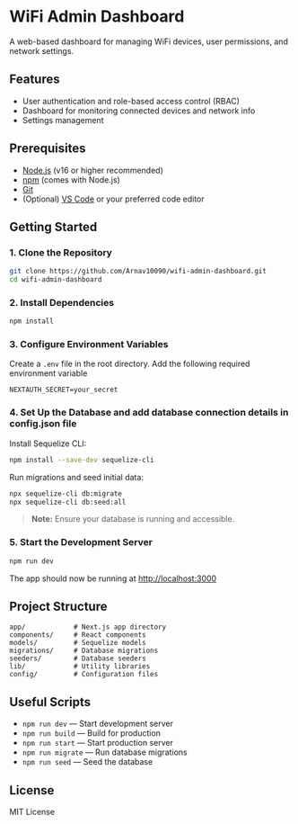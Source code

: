 # WiFi Admin Dashboard

A web-based dashboard for managing WiFi devices, user permissions, and network settings.

## Features
- User authentication and role-based access control (RBAC)
- Dashboard for monitoring connected devices and network info
- Settings management

## Prerequisites
- [Node.js](https://nodejs.org/) (v16 or higher recommended)
- [npm](https://www.npmjs.com/) (comes with Node.js)
- [Git](https://git-scm.com/)
- (Optional) [VS Code](https://code.visualstudio.com/) or your preferred code editor

## Getting Started

### 1. Clone the Repository
```sh
git clone https://github.com/Arnav10090/wifi-admin-dashboard.git
cd wifi-admin-dashboard
```

### 2. Install Dependencies
```sh
npm install
```

### 3. Configure Environment Variables
Create a `.env` file in the root directory. Add the following required environment variable

```
NEXTAUTH_SECRET=your_secret
```

### 4. Set Up the Database and add database connection details in config.json file
Install Sequelize CLI: 
```sh
npm install --save-dev sequelize-cli
```
Run migrations and seed initial data:
```sh
npx sequelize-cli db:migrate
npx sequelize-cli db:seed:all   
```

> **Note:** Ensure your database is running and accessible.

### 5. Start the Development Server
```sh
npm run dev
```

The app should now be running at [http://localhost:3000](http://localhost:3000)

## Project Structure
```
app/            # Next.js app directory
components/     # React components
models/         # Sequelize models
migrations/     # Database migrations
seeders/        # Database seeders
lib/            # Utility libraries
config/         # Configuration files
```

## Useful Scripts
- `npm run dev` — Start development server
- `npm run build` — Build for production
- `npm run start` — Start production server
- `npm run migrate` — Run database migrations
- `npm run seed` — Seed the database

## License
MIT License
